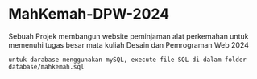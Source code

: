 # MahKemah-DPW-2024

Sebuah Projek membangun website peminjaman alat perkemahan untuk memenuhi tugas besar mata kuliah Desain dan Pemrograman Web 2024


```
untuk darabase menggunakan mySQL, execute file SQL di dalam folder database/mahkemah.sql
```
